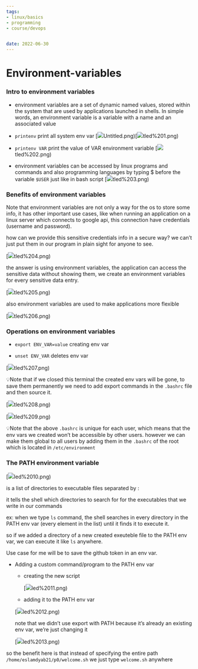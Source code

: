 ```yaml
---
tags: 
- linux/basics
- programming
- course/devops


date: 2022-06-30
---
```


# Environment-variables


### Intro to environment variables

*   environment variables are a set of dynamic named values, stored within the system that are used by applications launched in shells. In simple words, an environment variable is a variable with a name and an associated value

*   `printenv` print all system env var
    [![](Linux/Basics/Environment-Variables-images/Untitled.png)Untitled.png)[![](Linux/Basics/Environment-Variables-images/Untitled%201.png)tled%201.png)
    

*   `printenv VAR` print the value of VAR environment variable
    [![](Linux/Basics/Environment-Variables-images/Untitled%202.png)tled%202.png)
    

*   environment variables can be accessed by linux programs and commands and also programming languages by typing $ before the variable `$USER` just like in bash script
    [![](Linux/Basics/Environment-Variables-images/Untitled%203.png)tled%203.png)

### Benefits of environment variables

Note that environment variables are not only a way for the os to store some info, it has other important use cases, like when running an application on a linux server which connects to google api, this connection have credentials (username and password).

how can we provide this sensitive credentials info in a secure way? we can’t just put them in our program in plain sight for anyone to see.

[![](Linux/Basics/Environment-Variables-images/Untitled%204.png)tled%204.png)

the answer is using environment variables, the application can access the sensitive data without showing them, we create an environment variables for every sensitive data entry.

[![](Linux/Basics/Environment-Variables-images/Untitled%205.png)tled%205.png)

also environment variables are used to make applications more flexible

[![](Linux/Basics/Environment-Variables-images/Untitled%206.png)tled%206.png)

### Operations on environment variables

*   `export ENV_VAR=value` creating env var

*   `unset ENV_VAR` deletes env var

[![](Linux/Basics/Environment-Variables-images/Untitled%207.png)tled%207.png)

💡Note that if we closed this terminal the created env vars will be gone, to save them permanently 
    we need to add export commands in the `.bashrc` file and then source it.

[![](Linux/Basics/Environment-Variables-images/Untitled%208.png)tled%208.png)

[![](Linux/Basics/Environment-Variables-images/Untitled%209.png)tled%209.png)

💡Note that the above `.bashrc` is unique for each user, which means that the env vars we created 
    won’t be accessible by other users. however we can make them global to all users by adding them in the `.bashrc` of the root which is located in `/etc/environment`

### The PATH environment variable

[![](Linux/Basics/Environment-Variables-images/Untitled%2010.png)led%2010.png)

is a list of directories to executable files separated by :

it tells the shell which directories to search for for the executables that we write in our commands

ex: when we type `ls` command, the shell searches in every directory in the PATH env var (every element in the list) until it finds it to execute it.

so if we added a directory of a new created exeuteble file to the PATH env var, we can execute it like `ls` anywhere.

Use case for me will be to save the github token in an env var.

*   Adding a custom command/program to the PATH env var
    
    *   creating the new script
        
        [![](Linux/Basics/Environment-Variables-images/Untitled%2011.png)led%2011.png)
        
    
    *   adding it to the PATH env var
    
    [![](Linux/Basics/Environment-Variables-images/Untitled%2012.png)led%2012.png)
    
    note that we didn’t use export with PATH because it’s already an existing env var, we’re just changing it
    
    [![](Linux/Basics/Environment-Variables-images/Untitled%2013.png)led%2013.png)
    

so the benefit here is that instead of specifying the entire path `/home/eslamdyab21/p0/welcome.sh` we just type `welcome.sh` anywhere
